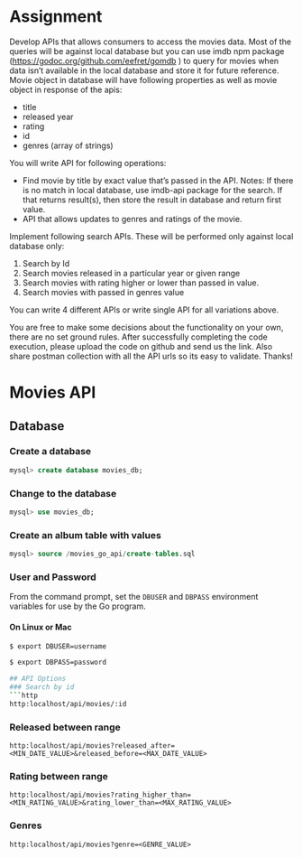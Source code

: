 # Assignment

Develop APIs that allows consumers to access the movies data. Most of the queries will be against local database but you can use imdb npm package (https://godoc.org/github.com/eefret/gomdb ) to query for movies when data isn’t available in the local database and store it for future reference. Movie object in database will have following properties as well as movie object in response of the apis:

- title
- released year
- rating
- id
- genres (array of strings)

You will write API for following operations:

- Find movie by title by exact value that’s passed in the API. Notes: If there is no match in local database, use imdb-api package for the search. If that returns result(s), then store the result in database and return first value.
- API that allows updates to genres and ratings of the movie.

Implement following search APIs. These will be performed only against local database only:
1. Search by Id
2. Search movies released in a particular year or given range
3. Search movies with rating higher or lower than passed in value.
4. Search movies with passed in genres value

You can write 4 different APIs or write single API for all variations above.

You are free to make some decisions about the functionality on your own, there are no set
ground rules. After successfully completing the code execution, please upload the code on
github and send us the link. Also share postman collection with all the API urls so its easy to
validate. Thanks!

# Movies API
## Database
### Create a database
```sql
mysql> create database movies_db;
```
### Change to the database
```sql
mysql> use movies_db;
```
### Create an album table with values
```sql
mysql> source /movies_go_api/create-tables.sql
```

### User and Password
From the command prompt, set the `DBUSER` and `DBPASS` environment variables for use by the Go program.

#### On Linux or Mac
```bash
$ export DBUSER=username
```
```bash
$ export DBPASS=password

## API Options
### Search by id
```http
http:localhost/api/movies/:id
```
### Released between range
```http
http:localhost/api/movies?released_after=<MIN_DATE_VALUE>&released_before=<MAX_DATE_VALUE>
```
### Rating between range
```http
http:localhost/api/movies?rating_higher_than=<MIN_RATING_VALUE>&rating_lower_than=<MAX_RATING_VALUE>
```
### Genres
```http
http:localhost/api/movies?genre=<GENRE_VALUE>
```
